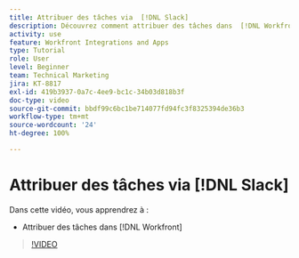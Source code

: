 ```yaml
---
title: Attribuer des tâches via  [!DNL Slack]
description: Découvrez comment attribuer des tâches dans  [!DNL Workfront]  via  [!DNL Slack]
activity: use
feature: Workfront Integrations and Apps
type: Tutorial
role: User
level: Beginner
team: Technical Marketing
jira: KT-8817
exl-id: 419b3937-0a7c-4ee9-bc1c-34b03d818b3f
doc-type: video
source-git-commit: bbdf99c6bc1be714077fd94fc3f8325394de36b3
workflow-type: tm+mt
source-wordcount: '24'
ht-degree: 100%

---
```


# Attribuer des tâches via [!DNL Slack]

Dans cette vidéo, vous apprendrez à :

* Attribuer des tâches dans [!DNL Workfront]

>[!VIDEO](https://video.tv.adobe.com/v/3441519/?quality=12&learn=on&enablevpops=1&captions=fre_fr)

